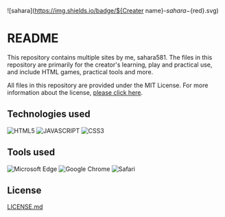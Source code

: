 ![sahara](https://img.shields.io/badge/${Creater name}-${sahara}-${red}.svg)

# README

This repository contains multiple sites by me, sahara581.
The files in this repository are primarily for the creator's learning, play and practical use, and include HTML games, practical tools and more.

All files in this repository are provided under the MIT License. For more information about the license, [please click here](#chap-license).

<a name="chap-technologies"></a>
## Technologies used
![HTML5](https://img.shields.io/badge/-HTML5-303030.svg?logo=html5&style=for-the-badge)
![JAVASCRIPT](https://img.shields.io/badge/-Javascript-303030.svg?logo=javascript&style=for-the-badge)
![CSS3](https://img.shields.io/badge/-Css3-303030.svg?logo=css3&style=for-the-badge)

## Tools used
![Microsoft Edge](https://img.shields.io/badge/-Microsoftedge-404040.svg?logo=microsoftedge&style=for-the-badge)
![Google Chrome](https://img.shields.io/badge/-Google%20chrome-404040.svg?logo=google-chrome&style=for-the-badge)
![Safari](https://img.shields.io/badge/-Safari-404040.svg?logo=safari&style=for-the-badge)

<a name="chap-license"></a>
## License
[LICENSE.md](../main/LICENSE)
